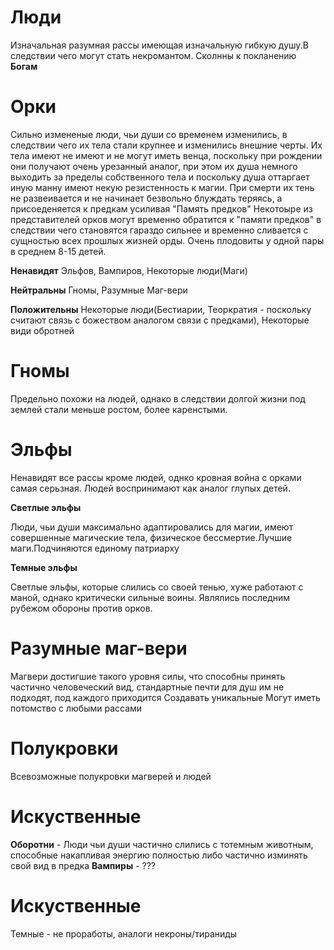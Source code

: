 # Люди

Изначальная разумная рассы имеющая изначальную гибкую душу.В следствии чего могут стать некромантом.
Сколнны к покланению **Богам**
# Орки

Сильно измененые люди, чьи души со временем изменились, в следствии чего их тела стали крупнее и изменились внешние черты.
Их тела имеют не имеют и не могут иметь венца, поскольку при рождении они получают очень урезанный аналог, при этом их душа немного выходить за пределы
собственного тела и поскольку душа оттаргает иную манну имеют некую резистенность к магии.
При смерти их тень не развеивается и не начинает безвольно блуждать теряясь, а присоеденяется к предкам усиливая "Память предков"
Некотоыре из представителей орков могут временно обратится к "памяти предков" в следствии чего становятся гараздо сильнее и временно сливается 
с сущностью всех прошлых жизней орды.
Очень плодовиты у одной пары в среднем 8-15 детей.

**Ненавидят**
Эльфов, Вампиров, Некоторые люди(Маги)

**Нейтральны**
Гномы, Разумные Маг-вери

**Положительны**
Некоторые люди(Бестиарии, Теоркратия - поскольку считают связь с божеством аналогом связи с предками), Некоторые види обротней

# Гномы

Предельно похожи на людей, однако в следствии долгой жизни под землей стали меньше ростом, более каренстыми.

# Эльфы

Ненавидят все рассы кроме людей, однко кровная война с орками самая серьзная.
Людей воспринимают как аналог глупых детей.

**Светлые эльфы**

Люди, чьи души максимально адаптировались для магии, имеют совершенные магические тела, физическое бессмертие.Лучшие маги.Подчиняются единому патриарху

**Темные эльфы**

Светлые эльфы, которые слились со своей тенью, хуже работают с маной, однако критически сильные воины. Являлись последним рубежом обороны против орков.

# Разумные маг-вери

Магвери достигшие такого уровня силы, что способны принять частично человеческий вид, стандартные печти для душ им не подходят, под каждого приходится
Создавать уникальные
Могут иметь потомство с любыми рассами

# Полукровки

Всевозможные полукровки магверей и людей

# Искуственные
**Оборотни** - Люди чьи души частично слились с тотемным животным, способные накапливая энергию полностью либо частично изминять свой вид в предка
**Вампиры** - ???

# Искуственные
Темные - не проработы, аналоги некроны/тираниды
